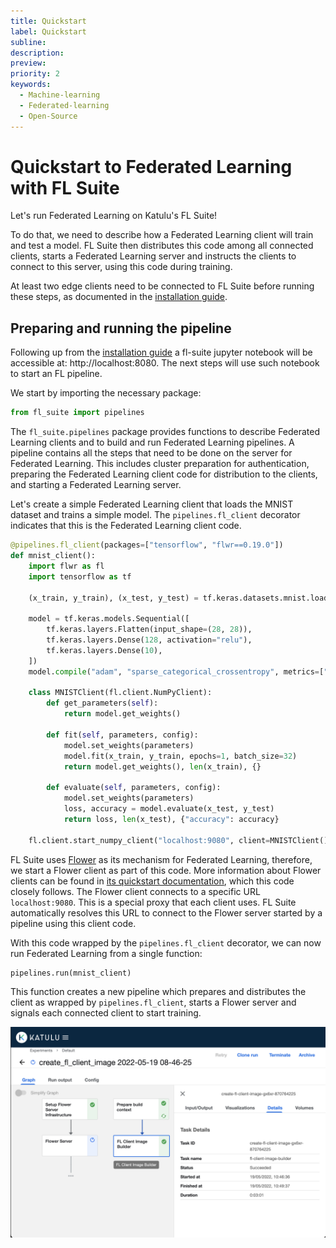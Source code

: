 ```yaml
---
title: Quickstart
label: Quickstart
subline:
description:
preview:
priority: 2
keywords:
  - Machine-learning
  - Federated-learning
  - Open-Source
---
```


# Quickstart to Federated Learning with FL Suite

Let's run Federated Learning on Katulu's FL Suite!

To do that, we need to describe how a Federated Learning client will train and test a model. FL Suite then distributes this code among all connected clients, starts a Federated Learning server and instructs the clients to connect to this server, using this code during training.

At least two edge clients need to be connected to FL Suite before running these steps, as documented in the [installation guide](./installation-guide.md).

## Preparing and running the pipeline

Following up from the [installation guide](./installation-guide.md) a fl-suite jupyter notebook will be accessible at: http://localhost:8080. The next steps will use such notebook to start an FL pipeline.

We start by importing the necessary package:

```python
from fl_suite import pipelines
```

The `fl_suite.pipelines` package provides functions to describe Federated Learning clients and to build and run Federated Learning pipelines. A pipeline contains all the steps that need to be done on the server for Federated Learning. This includes cluster preparation for authentication, preparing the Federated Learning client code for distribution to the clients, and starting a Federated Learning server.

Let's create a simple Federated Learning client that loads the MNIST dataset and trains a simple model. The `pipelines.fl_client` decorator indicates that this is the Federated Learning client code.

```python
@pipelines.fl_client(packages=["tensorflow", "flwr==0.19.0"])
def mnist_client():
    import flwr as fl
    import tensorflow as tf

    (x_train, y_train), (x_test, y_test) = tf.keras.datasets.mnist.load_data()

    model = tf.keras.models.Sequential([
        tf.keras.layers.Flatten(input_shape=(28, 28)),
        tf.keras.layers.Dense(128, activation="relu"),
        tf.keras.layers.Dense(10),
    ])
    model.compile("adam", "sparse_categorical_crossentropy", metrics=["accuracy"])

    class MNISTClient(fl.client.NumPyClient):
        def get_parameters(self):
            return model.get_weights()

        def fit(self, parameters, config):
            model.set_weights(parameters)
            model.fit(x_train, y_train, epochs=1, batch_size=32)
            return model.get_weights(), len(x_train), {}

        def evaluate(self, parameters, config):
            model.set_weights(parameters)
            loss, accuracy = model.evaluate(x_test, y_test)
            return loss, len(x_test), {"accuracy": accuracy}

    fl.client.start_numpy_client("localhost:9080", client=MNISTClient())
```

FL Suite uses [Flower](https://flower.dev) as its mechanism for Federated Learning, therefore, we start a Flower client as part of this code. More information about Flower clients can be found in [its quickstart documentation](https://flower.dev/docs/quickstart-tensorflow.html), which this code closely follows. The Flower client connects to a specific URL `localhost:9080`. This is a special proxy that each client uses. FL Suite automatically resolves this URL to connect to the Flower server started by a pipeline using this client code.

With this code wrapped by the `pipelines.fl_client` decorator, we can now run Federated Learning from a single function:

```python
pipelines.run(mnist_client)
```

This function creates a new pipeline which prepares and distributes the client as wrapped by `pipelines.fl_client`, starts a Flower server and signals each connected client to start training.

![](../images/pipeline-run.png)
